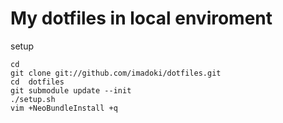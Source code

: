 # My dotfiles in local enviroment

setup
```
cd
git clone git://github.com/imadoki/dotfiles.git
cd  dotfiles
git submodule update --init
./setup.sh
vim +NeoBundleInstall +q
```
